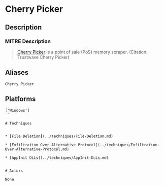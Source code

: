 
# Cherry Picker

## Description

### MITRE Description

> [Cherry Picker](https://attack.mitre.org/software/S0107) is a point of sale (PoS) memory scraper. (Citation: Trustwave Cherry Picker)

## Aliases

```
Cherry Picker
```

## Platforms

```
['Windows']
``

# Techniques


* [File Deletion](../techniques/File-Deletion.md)

* [Exfiltration Over Alternative Protocol](../techniques/Exfiltration-Over-Alternative-Protocol.md)
    
* [AppInit DLLs](../techniques/AppInit-DLLs.md)
    

# Actors

None
